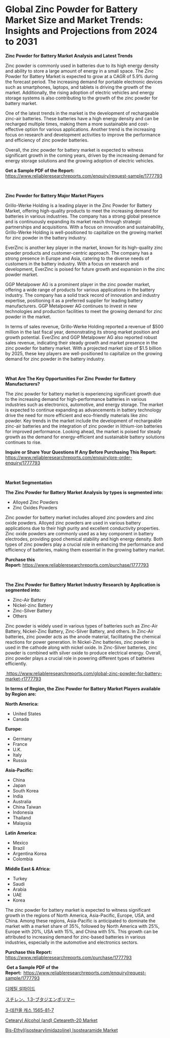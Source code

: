 <p><h1>Global Zinc Powder for Battery Market Size and Market Trends: Insights and Projections from 2024 to 2031</h1></p><p><strong>Zinc Powder for Battery Market Analysis and Latest Trends</strong></p>
<p><p>Zinc powder is commonly used in batteries due to its high energy density and ability to store a large amount of energy in a small space. The Zinc Powder for Battery Market is expected to grow at a CAGR of 5.9% during the forecast period. The increasing demand for portable electronic devices such as smartphones, laptops, and tablets is driving the growth of the market. Additionally, the rising adoption of electric vehicles and energy storage systems is also contributing to the growth of the zinc powder for battery market.</p><p>One of the latest trends in the market is the development of rechargeable zinc-air batteries. These batteries have a high energy density and can be recharged multiple times, making them a more sustainable and cost-effective option for various applications. Another trend is the increasing focus on research and development activities to improve the performance and efficiency of zinc powder batteries.</p><p>Overall, the zinc powder for battery market is expected to witness significant growth in the coming years, driven by the increasing demand for energy storage solutions and the growing adoption of electric vehicles.</p></p>
<p><strong>Get a Sample PDF of the Report:&nbsp;</strong> <a href="https://www.reliableresearchreports.com/enquiry/request-sample/1777793">https://www.reliableresearchreports.com/enquiry/request-sample/1777793</a></p>
<p>&nbsp;</p>
<p><strong>Zinc Powder for Battery Major Market Players</strong></p>
<p><p>Grillo-Werke Holding is a leading player in the Zinc Powder for Battery Market, offering high-quality products to meet the increasing demand for batteries in various industries. The company has a strong global presence and is continuously expanding its market reach through strategic partnerships and acquisitions. With a focus on innovation and sustainability, Grillo-Werke Holding is well-positioned to capitalize on the growing market for zinc powder in the battery industry.</p><p>EverZinc is another key player in the market, known for its high-quality zinc powder products and customer-centric approach. The company has a strong presence in Europe and Asia, catering to the diverse needs of customers in the battery industry. With a focus on research and development, EverZinc is poised for future growth and expansion in the zinc powder market.</p><p>GGP Metalpower AG is a prominent player in the zinc powder market, offering a wide range of products for various applications in the battery industry. The company has a solid track record of innovation and industry expertise, positioning it as a preferred supplier for leading battery manufacturers. GGP Metalpower AG continues to invest in new technologies and production facilities to meet the growing demand for zinc powder in the market.</p><p>In terms of sales revenue, Grillo-Werke Holding reported a revenue of $500 million in the last fiscal year, demonstrating its strong market position and growth potential. EverZinc and GGP Metalpower AG also reported robust sales revenue, indicating their steady growth and market presence in the zinc powder for battery market. With a projected market size of $1.5 billion by 2025, these key players are well-positioned to capitalize on the growing demand for zinc powder in the battery industry.</p></p>
<p>&nbsp;</p>
<p><strong>What Are The Key Opportunities For Zinc Powder for Battery Manufacturers?</strong></p>
<p><p>The zinc powder for battery market is experiencing significant growth due to the increasing demand for high-performance batteries in various industries such as electronics, automotive, and energy storage. The market is expected to continue expanding as advancements in battery technology drive the need for more efficient and eco-friendly materials like zinc powder. Key trends in the market include the development of rechargeable zinc-air batteries and the integration of zinc powder in lithium-ion batteries for improved performance. Looking ahead, the market is poised for steady growth as the demand for energy-efficient and sustainable battery solutions continues to rise.</p></p>
<p><strong>Inquire or Share Your Questions If Any Before Purchasing This Report:</strong> <a href="https://www.reliableresearchreports.com/enquiry/pre-order-enquiry/1777793">https://www.reliableresearchreports.com/enquiry/pre-order-enquiry/1777793</a></p>
<p>&nbsp;</p>
<p><strong>Market Segmentation</strong></p>
<p><strong>The Zinc Powder for Battery Market Analysis by types is segmented into:</strong></p>
<p><ul><li>Alloyed Zinc Powders</li><li>Zinc Oxides Powders</li></ul></p>
<p><p>Zinc powder for battery market includes alloyed zinc powders and zinc oxide powders. Alloyed zinc powders are used in various battery applications due to their high purity and excellent conductivity properties. Zinc oxide powders are commonly used as a key component in battery electrodes, providing good chemical stability and high energy density. Both types of zinc powders play a crucial role in enhancing the performance and efficiency of batteries, making them essential in the growing battery market.</p></p>
<p><strong>Purchase this Report:&nbsp;</strong><a href="https://www.reliableresearchreports.com/purchase/1777793">https://www.reliableresearchreports.com/purchase/1777793</a></p>
<p>&nbsp;</p>
<p><strong>The Zinc Powder for Battery Market Industry Research by Application is segmented into:</strong></p>
<p><ul><li>Zinc-Air Battery</li><li>Nickel-zinc Battery</li><li>Zinc-Silver Battery</li><li>Others</li></ul></p>
<p><p>Zinc powder is widely used in various types of batteries such as Zinc-Air Battery, Nickel-Zinc Battery, Zinc-Silver Battery, and others. In Zinc-Air batteries, zinc powder acts as the anode material, facilitating the chemical reactions for power generation. In Nickel-Zinc batteries, zinc powder is used in the cathode along with nickel oxide. In Zinc-Silver batteries, zinc powder is combined with silver oxide to produce electrical energy. Overall, zinc powder plays a crucial role in powering different types of batteries efficiently.</p></p>
<p><a href="https://www.reliableresearchreports.com/global-zinc-powder-for-battery-market-r1777793">&nbsp;https://www.reliableresearchreports.com/global-zinc-powder-for-battery-market-r1777793</a></p>
<p><strong>In terms of Region, the Zinc Powder for Battery Market Players available by Region are:</strong></p>
<p>
    <p> <strong> North America: </strong>
        <ul>
            <li>United States</li>
            <li>Canada</li>
        </ul>
        </p> 
    <p> <strong> Europe: </strong>
        <ul>
            <li>Germany</li>
            <li>France</li>
            <li>U.K.</li>
            <li>Italy</li>
            <li>Russia</li>
        </ul>
        </p> 
    <p> <strong> Asia-Pacific: </strong>
        <ul>
            <li>China</li>
            <li>Japan</li>
            <li>South Korea</li>
            <li>India</li>
            <li>Australia</li>
            <li>China Taiwan</li>
            <li>Indonesia</li>
            <li>Thailand</li>
            <li>Malaysia</li>
        </ul>
        </p> 
    <p> <strong> Latin America: </strong>
        <ul>
            <li>Mexico</li>
            <li>Brazil</li>
            <li>Argentina Korea</li>
            <li>Colombia</li>
        </ul>
        </p> 
    <p> <strong> Middle East & Africa: </strong>
        <ul>
            <li>Turkey</li>
            <li>Saudi</li>
            <li>Arabia</li>
            <li>UAE</li>
            <li>Korea</li>
        </ul>
    </p>
    </p>
<p><p>The zinc powder for battery market is expected to witness significant growth in the regions of North America, Asia-Pacific, Europe, USA, and China. Among these regions, Asia-Pacific is anticipated to dominate the market with a market share of 35%, followed by North America with 25%, Europe with 20%, USA with 15%, and China with 5%. This growth can be attributed to increasing demand for zinc-based batteries in various industries, especially in the automotive and electronics sectors.</p></p>
<p><strong>Purchase this Report: </strong><a href="https://www.reliableresearchreports.com/purchase/1777793">https://www.reliableresearchreports.com/purchase/1777793</a></p>
<p>&nbsp;<strong>Get a Sample PDF of the Report:&nbsp;&nbsp;</strong><a href="https://www.reliableresearchreports.com/enquiry/request-sample/1777793">https://www.reliableresearchreports.com/enquiry/request-sample/1777793</a></p>
<p><strong></strong></p>
<p><p><a href="https://github.com/lzuwsfreyoq70/Market-Research-Report-List-2/blob/main/9194669143109.md">디메틸 설파이드</a></p><p><a href="https://github.com/LizaHeller2023/Market-Research-Report-List-1/blob/main/5561468137544.md">スチレン、1,3-ブタジエンポリマー</a></p><p><a href="https://github.com/TrevorKruvalis5678/Market-Research-Report-List-2/blob/main/8301307143110.md">3-데칸올 캐스 1565-81-7</a></p><p><a href="https://github.com/brentleyjimmiealvaradoz4l1rea/Market-Research-Report-List-3/blob/main/cetearyl-alcohol-and-ceteareth-20-market.md">Cetearyl Alcohol (and) Ceteareth-20 Market</a></p><p><a href="https://github.com/khayangel/Market-Research-Report-List-3/blob/main/bis-ethylisostearylimidazoline-isostearamide-market.md">Bis-Ethyl(isostearylimidazoline) Isostearamide Market</a></p></p>